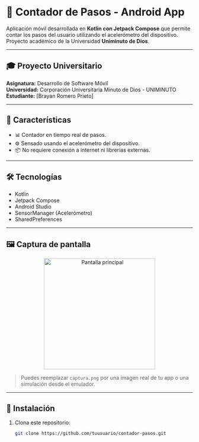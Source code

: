 # 👣 Contador de Pasos - Android App

Aplicación móvil desarrollada en **Kotlin con Jetpack Compose** que permite contar los pasos del usuario utilizando el acelerómetro del dispositivo. Proyecto académico de la Universidad **Uniminuto de Dios**.

---

## 🎓 Proyecto Universitario

**Asignatura:** Desarrollo de Software Móvil  
**Universidad:** Corporación Universitaria Minuto de Dios - UNIMINUTO  
**Estudiante:** [Brayan Romero Prieto]  


---

## 📱 Características

- 📊 Contador en tiempo real de pasos.
- ⚙️ Sensado usando el acelerómetro del dispositivo.
- 📦 No requiere conexión a internet ni librerías externas.

---

## 🛠️ Tecnologías

- Kotlin
- Jetpack Compose
- Android Studio
- SensorManager (Acelerómetro)
- SharedPreferences

---

## 🖼️ Captura de pantalla

<p align="center">
  <img src="captura.png" alt="Pantalla principal" width="300"/>
</p>

> Puedes reemplazar `captura.png` por una imagen real de tu app o una simulación desde el emulador.

---

## 🔧 Instalación

1. Clona este repositorio:
   ```bash
   git clone https://github.com/tuusuario/contador-pasos.git

